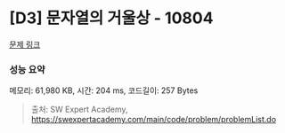 # [D3] 문자열의 거울상 - 10804 

[문제 링크](https://swexpertacademy.com/main/code/problem/problemDetail.do?contestProbId=AXTC0x16D8EDFASe) 

### 성능 요약

메모리: 61,980 KB, 시간: 204 ms, 코드길이: 257 Bytes



> 출처: SW Expert Academy, https://swexpertacademy.com/main/code/problem/problemList.do